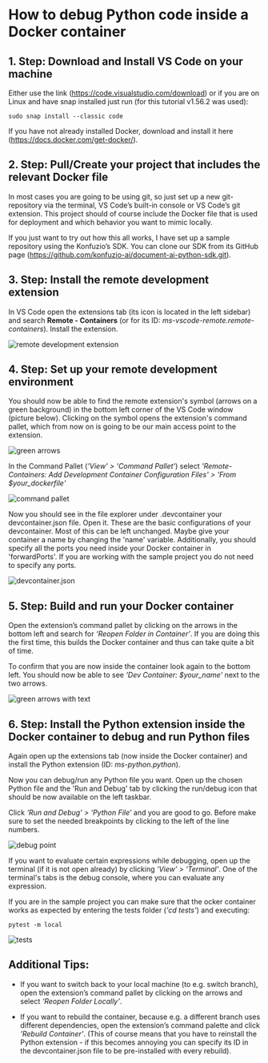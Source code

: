 # How to debug Python code inside a Docker container

<h2>1. Step: Download and Install VS Code on your machine</h2>

Either use the link (https://code.visualstudio.com/download) or if you are on Linux and have snap installed just run (for this tutorial v1.56.2 was used):

```ubuntu
sudo snap install --classic code
```
If you have not already installed Docker, download and install it here (https://docs.docker.com/get-docker/).

<h2>2. Step: Pull/Create your project that includes the relevant Docker file</h2>

In most cases you are going to be using git, so just set up a new git-repository via the terminal, VS Code’s built-in console or VS Code’s git extension. This project should of course include the Docker file that is used for deployment and which behavior you want to mimic locally.
 


If you just want to try out how this all works, I have set up a sample repository using the Konfuzio’s SDK. You can clone our SDK from its GitHub page (https://github.com/konfuzio-ai/document-ai-python-sdk.git).

<h2>3. Step: Install the remote development extension</h2>

In VS Code open the extensions tab (its icon is located in the left sidebar) and search **Remote - Containers** (or for its ID: *ms-vscode-remote.remote-containers*). Install the extension.

<!--[extensions tab](images/vscode_docker/extensions.PNG)-->

![remote development extension](images/vscode_docker/remote_dev_extension.png)

<h2>4. Step: Set up your remote development environment</h2>

You should now be able to find the remote extension's symbol (arrows on a green background) in the bottom left corner of the VS Code window (picture below). Clicking on the symbol opens the extension's command pallet, which from now on is going to be our main access point to the extension.

![green arrows](images/vscode_docker/green_arrows.png)

In the Command Pallet (*'View' > 'Command Pallet'*) select *'Remote-Containers: Add Development Container Configuration Files' > 'From $your_dockerfile'*

![command pallet](images/vscode_docker/command_pallet.PNG)

Now you should see in the file explorer under .devcontainer your devcontainer.json file. Open it. These are the basic configurations of your devcontainer. Most of this can be left unchanged. Maybe give your container a name by changing the 'name' variable. Additionally, you should specify all the ports you need inside your Docker container in 'forwardPorts'.
If you are working with the sample project you do not need to specify any ports.

![devcontainer.json](images/vscode_docker/devcontainer.png)

<h2>5. Step: Build and run your Docker container</h2>

Open the extension’s command pallet by clicking on the arrows in the bottom left and search for *‘Reopen Folder in Container’*. If you are doing this the first time, this builds the Docker container and thus can take quite a bit of time.
 


To confirm that you are now inside the container look again to the bottom left. You should now be able to see *'Dev Container: $your_name'* next to the two arrows.

![green arrows with text](images/vscode_docker/green_arrows_with_text.png)

<h2>6. Step: Install the Python extension inside the Docker container to debug and run Python files</h2>

Again open up the extensions tab (now inside the Docker container) and install the Python extension (ID: *ms-python.python*).
 


Now you can debug/run any Python file you want. Open up the chosen Python file and the 'Run and Debug' tab by clicking the run/debug icon that should be now available on the left taskbar.
 
<!--[run and debug tab](images/vscode_docker/run_and_debug.PNG)-->

Click *‘Run and Debug’ > ‘Python File’* and you are good to go. Before make sure to set the needed breakpoints by clicking to the left of the line numbers.

![debug point](images/vscode_docker/debug_point.png)

If you want to evaluate certain expressions while debugging, open up the terminal (if it is not open already) by clicking *‘View’ > ‘Terminal’*. One of the terminal's tabs is the debug console, where you can evaluate any expression.

If you are in the sample project you can make sure that the ocker container works as expected by entering the tests folder (*'cd tests'*) and executing:

```ubuntu
pytest -m local
```

![tests](images/vscode_docker/tests.png)


<h2>Additional Tips:</h2>
 


- If you want to switch back to your local machine (to e.g. switch branch), open the extension’s command pallet by clicking on the arrows and select *‘Reopen Folder Locally’*.
 


- If you want to rebuild the container, because e.g. a different branch uses different dependencies, open the extension’s command palette and click *'Rebuild Container'*.
(This of course means that you have to reinstall the Python extension - if this becomes annoying you can specify its ID in the devcontainer.json file to be pre-installed with every rebuild).

